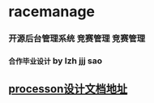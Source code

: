 # racemanage
### 开源后台管理系统 竞赛管理 竞赛管理
### `合作毕业设计` by lzh jjj sao
## [processon设计文档地址](https://www.processon.com/myteams/5a66ce62e4b05a8ff314c329)
